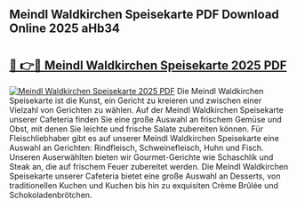 ## Meindl Waldkirchen Speisekarte PDF Download Online 2025 aHb34

# <h2><a href="http://gc6j91.nevu.top/?p=Meindl+Waldkirchen+Speisekarte">🔗 👉🔴 Meindl Waldkirchen Speisekarte 2025 PDF</a></h2>

[![Meindl Waldkirchen Speisekarte 2025 PDF](https://i.imgur.com/dBaPXMq.png)](http://gc6j91.nevu.top/?p=Meindl+Waldkirchen+Speisekarte)
Die Meindl Waldkirchen Speisekarte ist die Kunst, ein Gericht zu kreieren und zwischen einer Vielzahl von Gerichten zu wählen. Auf der Meindl Waldkirchen Speisekarte unserer Cafeteria finden Sie eine große Auswahl an frischem Gemüse und Obst, mit denen Sie leichte und frische Salate zubereiten können. Für Fleischliebhaber gibt es auf unserer Meindl Waldkirchen Speisekarte eine Auswahl an Gerichten: Rindfleisch, Schweinefleisch, Huhn und Fisch. Unseren Auserwählten bieten wir Gourmet-Gerichte wie Schaschlik und Steak an, die auf frischem Feuer zubereitet werden. Die Meindl Waldkirchen Speisekarte unserer Cafeteria bietet eine große Auswahl an Desserts, von traditionellen Kuchen und Kuchen bis hin zu exquisiten Crème Brûlée und Schokoladenbrötchen.
